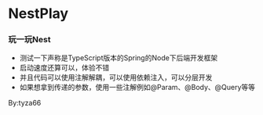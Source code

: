 # NestPlay
### 玩一玩Nest
- 测试一下声称是TypeScript版本的Spring的Node下后端开发框架
- 启动速度还算可以，体验不错
- 并且代码可以使用注解解耦，可以使用依赖注入，可以分层开发
- 如果想拿到传递的参数，使用一些注解例如@Param、@Body、@Query等等

By:tyza66
